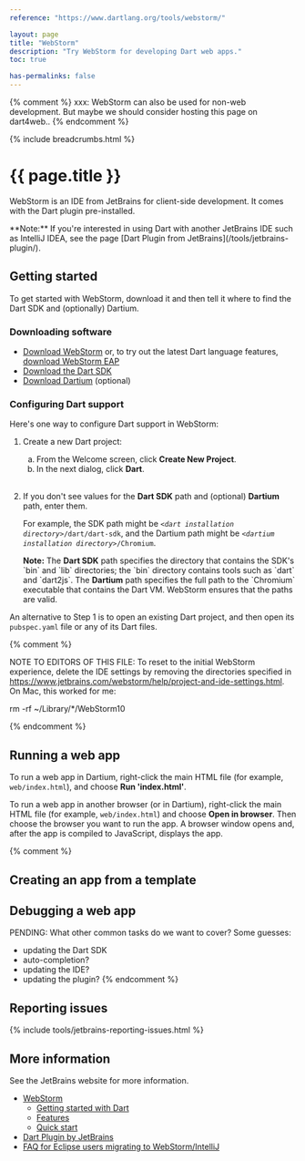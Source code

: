```yaml
---
reference: "https://www.dartlang.org/tools/webstorm/"

layout: page
title: "WebStorm"
description: "Try WebStorm for developing Dart web apps."
toc: true

has-permalinks: false
---
```


{% comment %}
xxx: WebStorm can also be used for non-web development.
 But maybe we should consider hosting this page on dart4web..
{% endcomment %}

{% include breadcrumbs.html %}

# {{ page.title }}

WebStorm is an IDE from JetBrains for client-side development.
It comes with the Dart plugin pre-installed.

<aside class="alert alert-info" markdown="1">
**Note:**
If you're interested in using Dart
with another JetBrains IDE such as IntelliJ IDEA,
see the page [Dart Plugin from JetBrains](/tools/jetbrains-plugin/).
</aside>

## Getting started

To get started with WebStorm,
download it
and then tell it where to find the Dart SDK and
(optionally) Dartium.

### Downloading software

* [Download WebStorm](http://www.jetbrains.com/webstorm/download/) or,
  to try out the latest Dart language features,
  [download WebStorm EAP](https://confluence.jetbrains.com/display/WI/WebStorm+EAP)
* [Download the Dart SDK](/downloads/)
* [Download Dartium](/tools/dartium/) (optional)


### Configuring Dart support

Here's one way to configure Dart support in WebStorm:

<ol>
<li>
  <p>
    Create a new Dart project:
  </p>

  <ol type="a">
    <li> From the Welcome screen, click <b>Create New Project</b>. </li>
    <li> In the next dialog, click <b>Dart</b>.</li>
  </ol>
  </li>
</li>
<br>

<li>
  <p>
    If you don't see values for the <b>Dart SDK</b> path and
    (optional) <b>Dartium</b> path, enter them.
  </p>

  <p>
    For example, the SDK path might be
    <code><em>&lt;dart installation directory></em>/dart/dart-sdk</code>,
    and the Dartium path might be
    <code><em>&lt;dartium installation directory></em>/Chromium</code>.
  </p>

<aside class="alert alert-info" markdown="1">
  <b>Note:</b>
  The <b>Dart SDK</b> path specifies the directory that
  contains the SDK's `bin` and `lib` directories;
  the `bin` directory contains tools such as `dart` and `dart2js`.
  The <b>Dartium</b> path specifies the full path to the
  `Chromium` executable that contains the Dart VM.
  WebStorm ensures that the paths are valid.
</aside>
</li>
</ol>

An alternative to Step 1
is to open an existing Dart project,
and then open its `pubspec.yaml` file or any of its Dart files.


{% comment %}

NOTE TO EDITORS OF THIS FILE:
To reset to the initial WebStorm experience,
delete the IDE settings
by removing the directories specified in
https://www.jetbrains.com/webstorm/help/project-and-ide-settings.html.
On Mac, this worked for me:

rm -rf ~/Library/*/WebStorm10

{% endcomment %}


## Running a web app

To run a web app in Dartium, right-click the main HTML file
(for example, `web/index.html`),
and choose **Run 'index.html'**.

To run a web app in another browser (or in Dartium),
right-click the main HTML file
(for example, `web/index.html`)
and choose **Open in browser**.
Then choose the browser you want to run the app.
A browser window opens and,
after the app is compiled to JavaScript,
displays the app.


{% comment %}

## Creating an app from a template

## Debugging a web app

  PENDING: What other common tasks do we want to cover? Some guesses:
  * updating the Dart SDK
  * auto-completion?
  * updating the IDE?
  * updating the plugin?
{% endcomment %}


## Reporting issues

{% include tools/jetbrains-reporting-issues.html %}


## More information

See the JetBrains website for more information.

* [WebStorm](https://www.jetbrains.com/webstorm/)
  * [Getting started with Dart](https://confluence.jetbrains.com/display/WI/Getting+started+with+Dart)
  * [Features](https://www.jetbrains.com/webstorm/features/)
  * [Quick start](https://www.jetbrains.com/webstorm/quickstart/)
* [Dart Plugin by JetBrains](https://plugins.jetbrains.com/plugin/6351)
* [FAQ for Eclipse users migrating to WebStorm/IntelliJ](https://www.jetbrains.com/idea/documentation/migration_faq.html)
